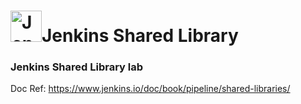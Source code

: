 # <a href="https://www.jenkins.io"> <img src="https://get.jenkins.io/art/jenkins-logo/logo.svg" alt="Jenkins" width="50"></a>Jenkins Shared Library

### Jenkins Shared Library lab
Doc Ref: https://www.jenkins.io/doc/book/pipeline/shared-libraries/
